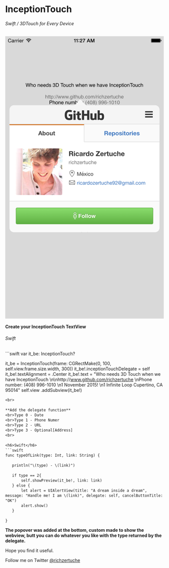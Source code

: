 # InceptionTouch

<h6>Swift / 3DTouch for Every Device</h6>

![alt tag](inception.png)

**Create your InceptionTouch TextView**

<h6>Swift</h6>
```swift
var it_be: InceptionTouch?

it_be = InceptionTouch(frame: CGRectMake(0, 100, self.view.frame.size.width, 300))
it_be!.inceptionTouchDelegate = self
it_be!.textAlignment = .Center
it_be!.text = "Who needs 3D Touch when we have InceptionTouch \n\nhttp://www.github.com/richzertuche \nPhone number: (408) 996-1010 \n1 November 2015! \n1 Infinite Loop Cupertino, CA 95014"
        self.view .addSubview(it_be!)
```
<br>

**Add the delegate function**
<br>Type 0 - Date
<br>Type 1 - Phone Numer
<br>Type 2 - URL
<br>Type 3 - Optional[Address]
<br>

<h6>Swift</h6>
```swift
func typeOfLink(type: Int, link: String) {
   
   println("\(type) - \(link)")
        
   if type == 2{
       self.showPreview(it_be!, link: link)
   } else {
       let alert = UIAlertView(title: "A dream inside a dream", message: "Handle me! I am \(link)", delegate: self, cancelButtonTitle: "OK")
       alert.show()
   }
        
}
```

**The popover was added at the bottom, custom made to show the webview, butt you can do whatever you like with the type returned by the delegate.**

Hope you find it useful.
<br>
<p>Follow me on Twitter <a href="https://www.twitter.com/richzertuche" target="_blank"> @richzertuche</a></p>
